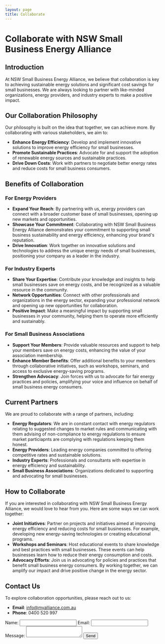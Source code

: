 ```yaml
---
layout: page
title: Collaborate
---
```


# Collaborate with NSW Small Business Energy Alliance

## Introduction
At NSW Small Business Energy Alliance, we believe that collaboration is key to achieving sustainable energy solutions and significant cost savings for small businesses. We are always looking to partner with like-minded organizations, energy providers, and industry experts to make a positive impact.

## Our Collaboration Philosophy
Our philosophy is built on the idea that together, we can achieve more. By collaborating with various stakeholders, we aim to:
- **Enhance Energy Efficiency**: Develop and implement innovative solutions to improve energy efficiency for small businesses.
- **Promote Sustainable Practices**: Advocate for and support the adoption of renewable energy sources and sustainable practices.
- **Drive Down Costs**: Work with partners to negotiate better energy rates and reduce costs for small business consumers.

## Benefits of Collaboration

### For Energy Providers
- **Expand Your Reach**: By partnering with us, energy providers can connect with a broader customer base of small businesses, opening up new markets and opportunities.
- **Showcase Your Commitment**: Collaborating with NSW Small Business Energy Alliance demonstrates your commitment to supporting small business sustainability and energy efficiency, enhancing your brand's reputation.
- **Drive Innovation**: Work together on innovative solutions and technologies to address the unique energy needs of small businesses, positioning your company as a leader in the industry.

### For Industry Experts
- **Share Your Expertise**: Contribute your knowledge and insights to help small businesses save on energy costs, and be recognized as a valuable resource in the community.
- **Network Opportunities**: Connect with other professionals and organizations in the energy sector, expanding your professional network and opening up new opportunities for collaboration.
- **Positive Impact**: Make a meaningful impact by supporting small businesses in your community, helping them to operate more efficiently and sustainably.

### For Small Business Associations
- **Support Your Members**: Provide valuable resources and support to help your members save on energy costs, enhancing the value of your association membership.
- **Enhance Member Benefits**: Offer additional benefits to your members through collaborative initiatives, such as workshops, seminars, and access to exclusive energy-saving programs.
- **Strengthen Advocacy**: Join forces with us to advocate for fair energy practices and policies, amplifying your voice and influence on behalf of small business energy consumers.

## Current Partners
We are proud to collaborate with a range of partners, including:
- **Energy Regulators**: We are in constant contact with energy regulators relating to suggested changes to market rules and communicating with them advising of non-compliance to 
  energy regulations to ensure market particiapnts are complying with regulations keeping them honest.
- **Energy Providers**: Leading energy companies committed to offering competitive rates and sustainable solutions.
- **Industry Experts**: Professionals and consultants with expertise in energy efficiency and sustainability.
- **Small Business Associations**: Organizations dedicated to supporting and advocating for small businesses.

## How to Collaborate
If you are interested in collaborating with NSW Small Business Energy Alliance, we would love to hear from you. Here are some ways we can work together:
- **Joint Initiatives**: Partner on projects and initiatives aimed at improving energy efficiency and reducing costs for small businesses. For example, developing new energy-saving technologies or creating educational programs.
- **Workshops and Seminars**: Host educational events to share knowledge and best practices with small businesses. These events can help businesses learn how to reduce their energy consumption and costs.
- **Advocacy Efforts**: Join us in advocating for policies and practices that benefit small business energy consumers. By working together, we can amplify our impact and drive positive change in the energy sector.

## Contact Us
To explore collaboration opportunities, please reach out to us:
- **Email**: [info@myalliance.com.au](mailto:info@myalliance.com.au)
- **Phone**: 0400 520 997

<form action="/submit-form" method="post">
  <label for="name">Name:</label>
  <input type="text" id="name" name="name" required>
  <label for="email">Email:</label>
  <input type="email" id="email" name="email" required>
  <label for="message">Message:</label>
  <textarea id="message" name="message" required></textarea>
  <button type="submit">Send</button>
</form>
